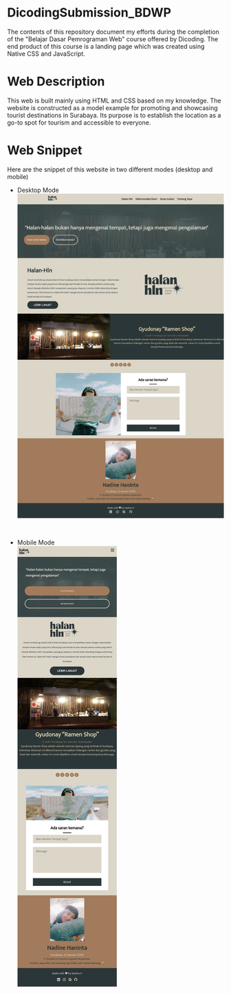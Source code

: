 # DicodingSubmission_BDWP
The contents of this repository document my efforts during the completion of the "Belajar Dasar Pemrograman Web" course offered by Dicoding. The end product of this course is a landing page which was created using Native CSS and JavaScript.

# Web Description
This web is built mainly using HTML and CSS based on my knowledge. The website is constructed as a model example for promoting and showcasing tourist destinations in Surabaya. Its purpose is to establish the location as a go-to spot for tourism and accessible to everyone.

# Web Snippet
Here are the snippet of this website in two different modes (desktop and mobile)
- Desktop Mode <br>
![Desktop Mode](/media/snippet/snippet_large.jpg)
<br>

- Mobile Mode <br>
![Mobile Mode](/media/snippet/snippet_small.jpg)
